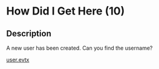# How Did I Get Here (10)

## Description

A new user has been created. Can you find the username?

[user.evtx](ChallengeFiles/user.evtx)